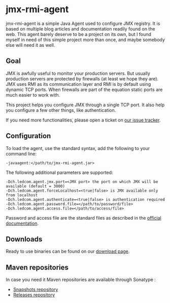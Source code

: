 jmx-rmi-agent
=============

jmx-rmi-agent is a simple Java Agent used to configure JMX registry. It is based
on multiple blog articles and documentation readily found on the web. This agent
barely deserve to be a project on its own, but I found myself in need of this
simple project more than once, and maybe somebody else will need it as well.

Goal
----

JMX is awfully useful to monitor your production servers. But usually production
servers are protected by firewalls (at least we hope they are). JMX uses RMI as
its communication layer and RMI is by default using dynamic TCP ports. When
firewalls are part of the equation static ports are much easier to work with.

This project helps you configure JMX through a single TCP port. It also help you
configure a few other things, like authentication.

If you need more functionalities, please open a ticket on [our issue
tracker][issues].

Configuration
-------------

To load the agent, use the standard syntax, add the following to your command
line:

    -javaagent:</path/to/jmx-rmi-agent.jar>

The following additional parameters are supported:

    -Dch.ledcom.agent.jmx.port=<JMX port> the port on which JMX will be available (default = 3000)
    -Dch.ledcom.agent.forceLocalhost=<true|false> is JMX available only from localhost
    -Dch.ledcom.agent.authenticate=<true|false> is authentication required
    -Dch.ledcom.agent.password.file=</path/to/password/file>
    -Dch.ledcom.agent.access.file=</path/to/access/file>

Password and access file are the standard files as described in the [official
documentation][JMXauth].

Downloads
---------

Ready to use binaries can be found on our [download page][downloads].

Maven repositories
------------------

In case you need it Maven repositories are available through Sonatype :

* [Snapshots repository][snapshots]
* [Releases repository][releases]

[issues]: https://github.com/gehel/jmx-rmi-agent/issues
[JMXauth]: http://docs.oracle.com/javase/1.5.0/docs/guide/management/agent.html#auth
[downloads]: https://github.com/gehel/jmx-rmi-agent/downloads
[snapshots]: https://oss.sonatype.org/content/repositories/snapshots/
[snapshots-project]: https://oss.sonatype.org/content/repositories/snapshots/ch/ledcom/agent/jmx/jmx-rmi-agent/
[releases]: https://oss.sonatype.org/content/repositories/releases/
[releases-project]: https://oss.sonatype.org/content/repositories/releases/ch/ledcom/agent/jmx/jmx-rmi-agent/

